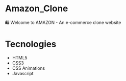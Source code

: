 

# Amazon_Clone

🛍️ Welcome to AMAZON - An e-commerce clone website


# Tecnologies
* HTML5
* CSS3
* CSS Animations
* Javascript
